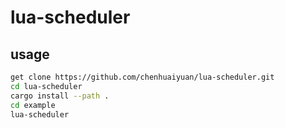 # lua-scheduler

## usage

```bash
get clone https://github.com/chenhuaiyuan/lua-scheduler.git
cd lua-scheduler
cargo install --path .
cd example
lua-scheduler
```
